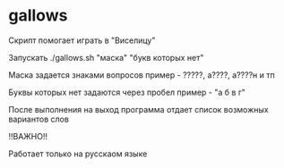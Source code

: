 # gallows

Скрипт помогает играть в "Виселицу"

Запускать ./gallows.sh "маска" "букв которых нет"

Маска задается знаками вопросов пример - ?????, a????, а????н и тп

Буквы которых нет задаются через пробел пример - "а б в г"

После выполнения на выход программа отдает список возможных вариантов слов

!!ВАЖНО!!

Работает только на русскаом языке
